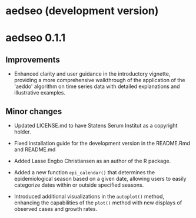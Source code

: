 # aedseo (development version)

# aedseo 0.1.1


## Improvements

* Enhanced clarity and user guidance in the introductory vignette, providing a more comprehensive walkthrough of the application of the 'aeddo' algorithm on time series data with detailed explanations and illustrative examples.

## Minor changes

* Updated LICENSE.md to have Statens Serum Institut as a copyright holder.

* Fixed installation guide for the development version in the README.Rmd and README.md

* Added Lasse Engbo Christiansen as an author of the R package.

* Added a new function `epi_calendar()` that determines the epidemiological season based on a given date, allowing users to easily categorize dates within or outside specified seasons.

* Introduced additional visualizations in the `autoplot()` method, enhancing the capabilities of the `plot()` method with new displays of observed cases and growth rates.
